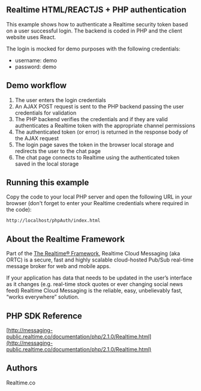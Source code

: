 ## Realtime HTML/REACTJS + PHP authentication
This example shows how to authenticate a Realtime security token based on a user successful login. The backend is coded in PHP and the client website uses React.

The login is mocked for demo purposes with the following credentials:

* username: demo
* password: demo
 
## Demo workflow

1. The user enters the login credentials
2. An AJAX POST request is sent to the PHP backend passing the user credentials for validation
3. The PHP backend verifies the credentials and if they are valid authenticates a Realtime token with the appropriate channel permissions
4. The authenticated token (or error) is returned in the response body of the AJAX request
5. The login page saves the token in the browser local storage and redirects the user to the chat page
6. The chat page connects to Realtime using the authenticated token saved in the local storage

## Running this example

Copy the code to your local PHP server and open the following URL in your browser (don't forget to enter your Realtime credentials where required in the code):

	http://localhost/phpAuth/index.html

## About the Realtime Framework
Part of the [The Realtime® Framework](http://framework.realtime.co/messaging), Realtime Cloud Messaging (aka ORTC) is a secure, fast and highly scalable cloud-hosted Pub/Sub real-time message broker for web and mobile apps.

If your application has data that needs to be updated in the user’s interface as it changes (e.g. real-time stock quotes or ever changing social news feed) Realtime Cloud Messaging is the reliable, easy, unbelievably fast, “works everywhere” solution.


## PHP SDK Reference
[http://messaging-public.realtime.co/documentation/php/2.1.0/Realtime.html](http://messaging-public.realtime.co/documentation/php/2.1.0/Realtime.html)


## Authors
Realtime.co
